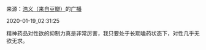 来源：[浩义（来自豆瓣）](https://www.douban.com/people/hauuyee/)的[广播](https://www.douban.com/people/hauuyee/status/2766803538/)


2020-01-19_02:31:25


精神药品对性欲的抑制力真是非常厉害，我只要处于长期嗑药状态下，对性几乎无欲无求。
